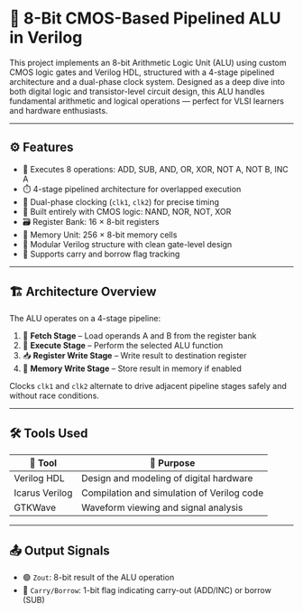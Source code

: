 # 🔧 8-Bit CMOS-Based Pipelined ALU in Verilog

This project implements an 8-bit Arithmetic Logic Unit (ALU) using custom CMOS logic gates and Verilog HDL, structured with a 4-stage pipelined architecture and a dual-phase clock system. Designed as a deep dive into both digital logic and transistor-level circuit design, this ALU handles fundamental arithmetic and logical operations — perfect for VLSI learners and hardware enthusiasts.

---

## ⚙️ Features

- 🔢 Executes 8 operations: ADD, SUB, AND, OR, XOR, NOT A, NOT B, INC A  
- ⏱️ 4-stage pipelined architecture for overlapped execution  
- 🔄 Dual-phase clocking (`clk1`, `clk2`) for precise timing  
- 🧠 Built entirely with CMOS logic: NAND, NOR, NOT, XOR  
- 🗃️ Register Bank: 16 × 8-bit registers  
- 💾 Memory Unit: 256 × 8-bit memory cells  
- 🧩 Modular Verilog structure with clean gate-level design  
- 🚩 Supports carry and borrow flag tracking

---

## 🏗️ Architecture Overview

The ALU operates on a 4-stage pipeline:

1. 🧮 **Fetch Stage** – Load operands A and B from the register bank  
2. 🔧 **Execute Stage** – Perform the selected ALU function  
3. 📥 **Register Write Stage** – Write result to destination register  
4. 🧾 **Memory Write Stage** – Store result in memory if enabled

Clocks `clk1` and `clk2` alternate to drive adjacent pipeline stages safely and without race conditions.

---

## 🛠️ Tools Used

| 🧰 Tool             | 📝 Purpose     
|-------------------- |---------------|
| Verilog HDL         | Design and modeling of digital hardware   |
| Icarus Verilog      | Compilation and simulation of Verilog code |
| GTKWave             | Waveform viewing and signal analysis      |

---

## 📤 Output Signals

- 🟢 `Zout`: 8-bit result of the ALU operation  
- 🔁 `Carry/Borrow`: 1-bit flag indicating carry-out (ADD/INC) or borrow (SUB)
